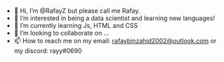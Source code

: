 - 👋 Hi, I’m @RafayZ but please call me Rafay.
- 👀 I’m interested in being a data scientist and learning new languages!
- 🌱 I’m currently learning Js, HTML and CSS
- 💞️ I’m looking to collaborate on ...
- 📫 How to reach me on my email: rafaybinzahid2002@outlook.com or my discord: rayy#0690 

<!---
RafayZ/RafayZ is a ✨ special ✨ repository because its `README.md` (this file) appears on your GitHub profile.
You can click the Preview link to take a look at your changes.
--->
